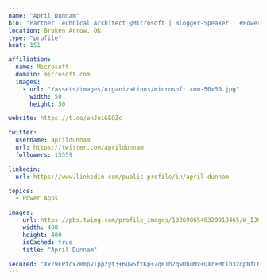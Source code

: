 ```yaml
---
name: "April Dunnam"
bio: "Partner Technical Architect @Microsoft | Blogger-Speaker | #PowerApps, #PowerAutomate, #Office365, #SharePoint | #WIT | #Karaoke Queen"
location: Broken Arrow, OK
type: "profile"
heat: 151

affiliation:
  name: Microsoft
  domain: microsoft.com
  images:
    - url: "/assets/images/organizations/microsoft.com-50x50.jpg"
      width: 50
      height: 50

website: https://t.co/enJuiGEQZc

twitter:
  username: aprildunnam
  url: https://twitter.com/aprildunnam
  followers: 15559

linkedin:
  url: https://www.linkedin.com/public-profile/in/april-dunnam

topics:
  - Power Apps

images:
  - url: https://pbs.twimg.com/profile_images/1326986540329918465/W_IJ6Ih2_400x400.jpg
    width: 400
    height: 400
    isCached: true
    title: "April Dunnam"

secured: "XxZ9EPfcxZRmpvTppzyt3+6QwSftKp+2qE1h2qwDbuMx+QXr+Mtih3zqpNfLNwUIB5lnlKLVfmyfRiSiqB2MbmUbwSxVgts5PjLz6o8D77INyxiRFpqgoaaOQFXfKYv3bvC0bYSG8fobugKthC2o+bDf3tR/q2MxLhl5T/EWVFQzKqU5wrMsNE3QmViz83vQn32cRv3JYuZySvis2DMCR9m86tqWGsTqLr35JrZAvVqsEThXPTgBja0XzpF0VYhQhBnQtNkwGC4IrjTi9xOeornJwUlWuL2iBsuqWKa3wEZlmdD/ev5aTObAKkUaUazLZraETyMcpIss4ZPQMom0hp3Ci/f4YDfdOO0PxZQF2GrRJqoO7ndTzMNXkrqZ2YHdLNGjIhxO6z/oPPpXoRJ6uKsd9g3qkg4Ff0cZXNjUG6Q=;x05h7aReXu7WSNLCybsg4Q=="
---
```


